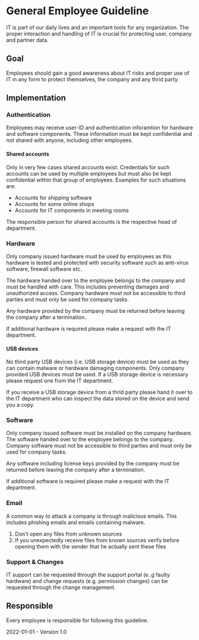 # General Employee Guideline

IT is part of our daily lives and an important tools for any organization. The proper interaction and handling of IT is crucial for protecting user, company and partner data.

## Goal

Employees should gain a good awareness about IT risks and proper use of IT in any form to protect themselves, the company and any thrid party.

## Implementation

### Authentication

Employees may receive user-ID and authentication inforamtion for hardware and software components. These information must be kept confidential and not shared with anyone, including other employees.

#### Shared accounts

Only in very few cases shared accounts exist. Credentials for such accounts can be used by multiple employees but must also be kept confidential within that group of employees. Examples for such situations are:

* Accounts for shipping software
* Accounts for some online shops
* Accounts for IT components in meeting rooms

The responsible person for shared accounts is the respective head of department.

### Hardware

Only company issued hardware must be used by employees as this hardware is tested and protected with security software such as anti-virus software, firewall software etc.

The hardware handed over to the employee belongs to the company and must be handled with care. This includes preventing damages and unauthorized access. Company hardware must not be accessible to third parties and must only be used for company tasks. 

Any hardware provided by the company must be returned before leaving the company after a termination.

If additional hardware is required please make a request with the IT department.

#### USB devices

No third party USB devices (i.e. USB storage device) must be used as they can contain malware or hardware damaging components. Only company provided USB devices must be used. If a USB storage device is necessary please request one from the IT department.

If you receive a USB storage device from a thrid party please hand it over to the IT department who can inspect the data stored on the device and send you a copy.

### Software

Only company issued software must be installed on the company hardware. The software handed over to the employee belongs to the company. Company software must not be accessible to third parties and must only be used for company tasks.

Any software including license keys provided by the company must be returned before leaving the company after a termination. 

If additional software is required please make a request with the IT department.

### Email

A common way to attack a company is through malicious emails. This includes phishing emails and emails containing malware. 

1. Don't open any files from unknown sources
2. If you unexpectedly receive files from known sources verify before opening them with the sender that he actually sent these files

### Support & Changes

IT support can be requested through the support portal (e..g faulty hardware) and change requests (e.g. permission changes) can be requested through the change management.

## Responsible

Every employee is responsible for following this guideline.

2022-01-01 - Version 1.0

